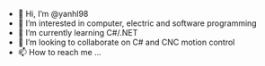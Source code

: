 - 👋 Hi, I’m @yanhl98
- 👀 I’m interested in computer, electric and software programming
- 🌱 I’m currently learning C#/.NET
- 💞️ I’m looking to collaborate on C# and CNC motion control
- 📫 How to reach me ...

<!---
yanhl98/yanhl98 is a ✨ special ✨ repository because its `README.md` (this file) appears on your GitHub profile.
You can click the Preview link to take a look at your changes.
--->
